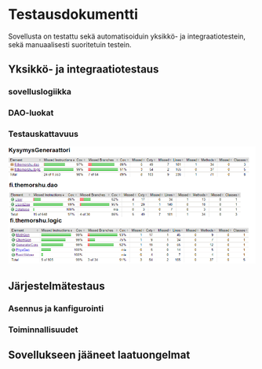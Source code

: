# Testausdokumentti

Sovellusta on testattu sekä automatisoiduin yksikkö- ja integraatiotestein, sekä manuaalisesti suoritetuin testein.

## Yksikkö- ja integraatiotestaus

### sovelluslogiikka

### DAO-luokat


### Testauskattavuus

<img src="https://raw.githubusercontent.com/TheMorshu/otm-harjoitustyo/master/dokumentaatio/tests.png" width="800">

## Järjestelmätestaus


### Asennus ja kanfigurointi


### Toiminnallisuudet


## Sovellukseen jääneet laatuongelmat
